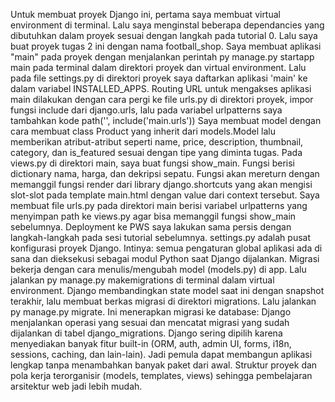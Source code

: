 Untuk membuat proyek Django ini, pertama saya membuat virtual environment di terminal. Lalu saya menginstal beberapa dependancies yang dibutuhkan dalam proyek sesuai dengan langkah pada tutorial 0. Lalu saya buat proyek tugas 2 ini dengan nama football_shop.
Saya membuat aplikasi "main" pada proyek dengan menjalankan perintah py manage.py startapp main pada terminal dalam direktori proyek dan virtual environment. Lalu pada file settings.py di direktori proyek saya daftarkan aplikasi 'main' ke dalam variabel INSTALLED_APPS.
Routing URL untuk mengakses aplikasi main dilakukan dengan cara pergi ke file urls.py di direktori proyek, impor fungsi include dari django.urls, lalu pada variabel urlpatterns saya tambahkan kode path('', include('main.urls'))
Saya membuat model dengan cara membuat class Product yang inherit dari models.Model lalu memberikan atribut-atribut seperti name, price, description, thumbnail, category, dan is_featured sesuai dengan tipe yang diminta tugas.
Pada views.py di direktori main, saya buat fungsi show_main. Fungsi berisi dictionary nama, harga, dan dekripsi sepatu. Fungsi akan mereturn dengan memanggil fungsi render dari library django.shortcuts yang akan mengisi slot-slot pada template main.html dengan value dari context tersebut.
Saya membuat file urls.py pada direktori main berisi variabel urlpatterns yang menyimpan path ke views.py agar bisa memanggil fungsi show_main sebelumnya.
Deployment ke PWS saya lakukan sama persis dengan langkah-langkah pada sesi tutorial sebelumnya.
settings.py adalah pusat konfigurasi proyek Django. Intinya: semua pengaturan global aplikasi ada di sana dan dieksekusi sebagai modul Python saat Django dijalankan.
Migrasi bekerja dengan cara menulis/mengubah model (models.py) di app. Lalu jalankan py manage.py makemigrations di terminal dalam virtual environment. Django membandingkan state model saat ini dengan snapshot terakhir, lalu membuat berkas migrasi di direktori migrations. Lalu jalankan py manage.py migrate. Ini menerapkan migrasi ke database: Django menjalankan operasi yang sesuai dan mencatat migrasi yang sudah dijalankan di tabel django_migrations.
Django sering dipilih karena menyediakan banyak fitur built-in (ORM, auth, admin UI, forms, i18n, sessions, caching, dan lain-lain). Jadi pemula dapat membangun aplikasi lengkap tanpa menambahkan banyak paket dari awal. Struktur proyek dan pola kerja terorganisir (models, templates, views) sehingga pembelajaran arsitektur web jadi lebih mudah.